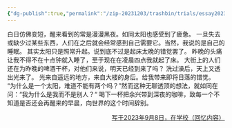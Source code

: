 ```yaml
---
{"dg-publish":true,"permalink":"/zip-20231203/trashbin/trials/essay20230908/","title":"230908","created":"2024-02-19T10:27:12.057+08:00","updated":"2024-02-19T10:27:12.061+08:00"}
---
```



白日仿佛变短，醒来看到的常是漫漫黑夜。如同太阳也感受到了疲惫。
一旦失去或缺少过某些东西，人们在之后就会经常感到自己需要它。当然，我说的是自己的睡眠。
其实太阳只是照常升起。说到底不过是起床太晚的错觉罢了。
昨晚的头痛让我不得不在十点钟就入睡了，至于现在在凌晨四点我就起了床。
大街上的人们还在为昨晚的啤酒干杯，对他们来说，明天已经到来了吗？
洗过澡后，天上又透出光来了。
光来自遥远的地方，来自大楼的身后。给我带来即将日落的错觉。
“为什么是一个太阳，难道不能有两个吗？”然而这种无聊透顶的想法，就如同在问：“我为什么是我而不是别人？“
喝下一杯把余兴带到深夜的咖啡，致每一个不知道是否还会再醒来的早晨，向世界的这个时间辞别。

<p align="right"><u>写于2023年9月8日，在学校（回忆内容）</u></p>